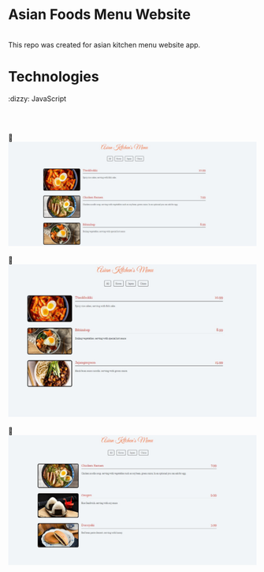 # Asian Foods Menu Website


<br>
This repo was created for asian kitchen menu website app.

<h1>Technologies</h1> 
:dizzy:  JavaScript


<br><br>


:frog: ![1.jpg](https://github.com/SeymaAtmaca/Asian_Food_Menu_Website/blob/master/img/1.jpg) <br><br>
:frog: ![2.jpg](https://github.com/SeymaAtmaca/Asian_Food_Menu_Website/blob/master/img/2.jpg)<br><br>
:frog: ![3.jpg](https://github.com/SeymaAtmaca/Asian_Food_Menu_Website/blob/master/img/3.jpg)

